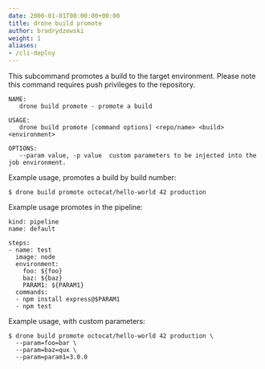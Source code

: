 ```yaml
---
date: 2000-01-01T00:00:00+00:00
title: drone build promote
author: bradrydzewski
weight: 1
aliases:
- /cli-deploy
---
```


This subcommand promotes a build to the target environment. Please note this command requires push privileges to the repository.

```
NAME:
   drone build promote - promote a build

USAGE:
   drone build promote [command options] <repo/name> <build> <environment>

OPTIONS:
   --param value, -p value  custom parameters to be injected into the job environment.
```

Example usage, promotes a build by build number:

```
$ drone build promote octocat/hello-world 42 production
```

Example usage promotes in the pipeline:

```
kind: pipeline
name: default

steps:
- name: test
  image: node
  environment:
    foo: ${foo}
    baz: ${baz}
    PARAM1: ${PARAM1}
  commands:
  - npm install express@$PARAM1
  - npm test
```

Example usage, with custom parameters:

```
$ drone build promote octocat/hello-world 42 production \
  --param=foo=bar \
  --param=baz=qux \
  --param=param1=3.0.0
```
